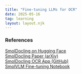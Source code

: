 ```yaml
---
title: "Fine-tuning LLMs for OCR"
date: 2025-05-16
tag: learning
layout: layout.njk
---
```

### References

[SmolDocling on Hugging Face](https://huggingface.co/ds4sd/SmolDocling-256M-preview)  
[SmolDocling Paper (arXiv)](https://arxiv.org/pdf/2503.11576)  
[SmolDocling OCR App (GitHub)](https://github.com/AIAnytime/SmolDocling-OCR-App)  
[SmolVLM Fine-tuning Notebook](https://github.com/huggingface/smollm/blob/main/vision/finetuning/Smol_VLM_FT.ipynb)
